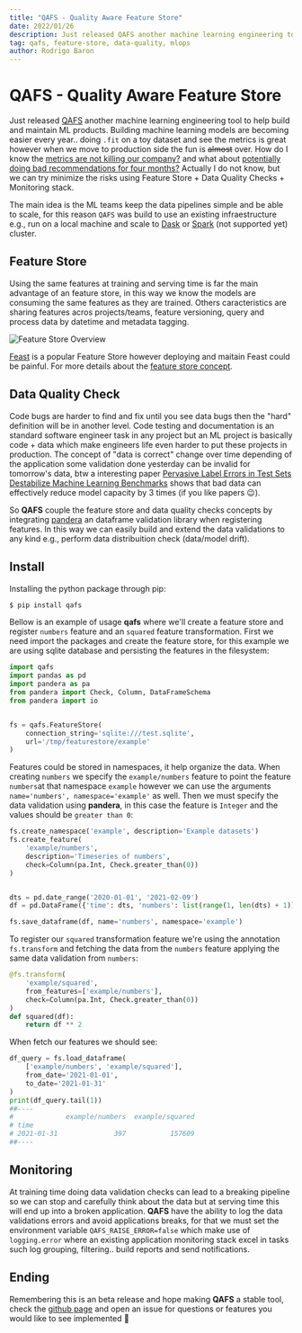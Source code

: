 ```yaml
---
title: "QAFS - Quality Aware Feature Store"
date: 2022/01/26
description: Just released QAFS another machine learning engineering tool to help build and maintain ML products.
tag: qafs, feature-store, data-quality, mlops
author: Rodrigo Baron
---
```


# QAFS - Quality Aware Feature Store

Just released [QAFS](https://github.com/rodrigobaron/qafs) another machine learning engineering tool to help build and maintain ML products. Building machine learning models are becoming easier every year.. doing `.fit` on a toy dataset and see the metrics is great however when we move to production side the fun is ~~almost~~ over. How do I know the [metrics are not killing our company?](https://www.reddit.com/r/MachineLearning/comments/qlilnf/n_zillows_nnbased_zestimate_leads_to_massive/) and what about [potentially doing bad recommendations for four months?](https://engineering.atspotify.com/2021/11/15/the-rise-and-lessons-learned-of-ml-models-to-personalize-content-on-home-part-i/) Actually I do not know, but we can try minimize the risks using Feature Store + Data Quality Checks + Monitoring stack.  

The main idea is the ML teams keep the data pipelines simple and be able to scale, for this reason `QAFS` was build to use an existing infraestructure e.g., run on a local machine and scale to [Dask](https://dask.org/) or [Spark](https://spark.apache.org/) (not supported yet) cluster.

## Feature Store

Using the same features at training and serving time is far the main advantage of an feature store, in this way we know the models are consuming the same features as they are trained. Others caracteristics are sharing features acros projects/teams, feature versioning, query and process data by datetime and metadata tagging.

![Feature Store Overview](/images/qafs/FeatureStoreOverview.png "Feature Store Overview (mlops-guide)")

[Feast](https://feast.dev/) is a popular Feature Store however deploying and maitain Feast could be painful. For more details about the [feature store concept](https://feast.dev/blog/what-is-a-feature-store/).  

## Data Quality Check

Code bugs are harder to find and fix until you see data bugs then the "hard" definition will be in another level. Code testing and documentation is an standard software engineer task in any project but an ML project is basically code + data which make engineers life even harder to put these projects in production. The concept of "data is correct" change over time depending of the application some validation done yesterday can be invalid for tomorrow's data, btw a interesting paper [Pervasive Label Errors in Test Sets Destabilize Machine Learning Benchmarks](https://arxiv.org/abs/2103.14749) shows that bad data can effectively reduce model capacity by 3 times (if you like papers 😉).  

So **QAFS** couple the feature store and data quality checks concepts by integrating [pandera](https://pandera.readthedocs.io/) an dataframe validation library when registering features. In this way we can easily build and extend the data validations  to any kind e.g., perform data distribuition check (data/model drift).

## Install

Installing the python package through pip:  

```bash
$ pip install qafs
```

Bellow is an example of usage **qafs** where we'll create a feature store and register `numbers` feature and an `squared` feature transformation. First we need import the packages and create the feature store, for this example we are using sqlite database and persisting the features in the filesystem:  

```python
import qafs
import pandas as pd
import pandera as pa
from pandera import Check, Column, DataFrameSchema
from pandera import io


fs = qafs.FeatureStore(
    connection_string='sqlite:///test.sqlite',
    url='/tmp/featurestore/example'
)
```

Features could be stored in namespaces, it help organize the data. When creating `numbers` we specify the `example/numbers` feature to point the feature `numbers`at that namespace `example` however we can use the arguments `name='numbers', namespace='example'` as well. Then we must specify the data validation using **pandera**, in this case the feature is `Integer` and the values should be `greater than 0`:

```python
fs.create_namespace('example', description='Example datasets')
fs.create_feature(
    'example/numbers',
    description='Timeseries of numbers',
    check=Column(pa.Int, Check.greater_than(0))
)


dts = pd.date_range('2020-01-01', '2021-02-09')
df = pd.DataFrame({'time': dts, 'numbers': list(range(1, len(dts) + 1))})

fs.save_dataframe(df, name='numbers', namespace='example')

```

To register our `squared` transformation feature we're using the annotation `fs.transform` and fetching the data from the `numbers` feature applying the same data validation from `numbers`:
```python
@fs.transform(
    'example/squared',
    from_features=['example/numbers'],
    check=Column(pa.Int, Check.greater_than(0))
)
def squared(df):
    return df ** 2

```

When fetch our features we should see:
```python
df_query = fs.load_dataframe(
    ['example/numbers', 'example/squared'], 
    from_date='2021-01-01',
    to_date='2021-01-31'
)
print(df_query.tail(1))
##----
#             example/numbers  example/squared
# time                                        
# 2021-01-31              397           157609
##----
```

## Monitoring

At training time doing data validation checks can lead to a breaking pipeline so we can stop and carefully think about the data but at serving time this will end up into a broken application. **QAFS** have the ability to log the data validations errors and avoid applications breaks, for that we must set the environment variable `QAFS_RAISE_ERROR=false` which make use of `logging.error` where an existing application monitoring stack excel in tasks such log grouping, filtering.. build reports and send notifications.  

## Ending

Remembering this is an beta release and hope making **QAFS** a stable tool, check the [github page](https://github.com/rodrigobaron/qafs) and open an issue for questions or features you would like to see implemented 👊
